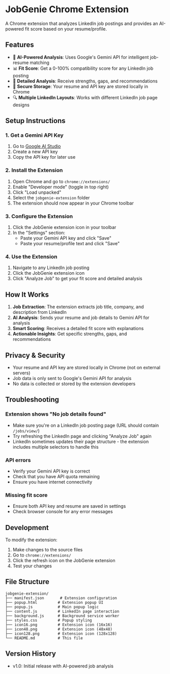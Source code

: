 # JobGenie Chrome Extension

A Chrome extension that analyzes LinkedIn job postings and provides an AI-powered fit score based on your resume/profile.

## Features

- 🎯 **AI-Powered Analysis**: Uses Google's Gemini API for intelligent job-resume matching
- 📊 **Fit Score**: Get a 0-100% compatibility score for any LinkedIn job posting
- 📝 **Detailed Analysis**: Receive strengths, gaps, and recommendations
- 💾 **Secure Storage**: Your resume and API key are stored locally in Chrome
- 🔍 **Multiple LinkedIn Layouts**: Works with different LinkedIn job page designs

## Setup Instructions

### 1. Get a Gemini API Key
1. Go to [Google AI Studio](https://makersuite.google.com/app/apikey)
2. Create a new API key
3. Copy the API key for later use

### 2. Install the Extension
1. Open Chrome and go to `chrome://extensions/`
2. Enable "Developer mode" (toggle in top right)
3. Click "Load unpacked"
4. Select the `jobgenie-extension` folder
5. The extension should now appear in your Chrome toolbar

### 3. Configure the Extension
1. Click the JobGenie extension icon in your toolbar
2. In the "Settings" section:
   - Paste your Gemini API key and click "Save"
   - Paste your resume/profile text and click "Save"

### 4. Use the Extension
1. Navigate to any LinkedIn job posting
2. Click the JobGenie extension icon
3. Click "Analyze Job" to get your fit score and detailed analysis

## How It Works

1. **Job Extraction**: The extension extracts job title, company, and description from LinkedIn
2. **AI Analysis**: Sends your resume and job details to Gemini API for analysis
3. **Smart Scoring**: Receives a detailed fit score with explanations
4. **Actionable Insights**: Get specific strengths, gaps, and recommendations

## Privacy & Security

- Your resume and API key are stored locally in Chrome (not on external servers)
- Job data is only sent to Google's Gemini API for analysis
- No data is collected or stored by the extension developers

## Troubleshooting

### Extension shows "No job details found"
- Make sure you're on a LinkedIn job posting page (URL should contain `/jobs/view/`)
- Try refreshing the LinkedIn page and clicking "Analyze Job" again
- LinkedIn sometimes updates their page structure - the extension includes multiple selectors to handle this

### API errors
- Verify your Gemini API key is correct
- Check that you have API quota remaining
- Ensure you have internet connectivity

### Missing fit score
- Ensure both API key and resume are saved in settings
- Check browser console for any error messages

## Development

To modify the extension:
1. Make changes to the source files
2. Go to `chrome://extensions/`
3. Click the refresh icon on the JobGenie extension
4. Test your changes

## File Structure

```
jobgenie-extension/
├── manifest.json       # Extension configuration
├── popup.html         # Extension popup UI
├── popup.js           # Main popup logic
├── content.js         # LinkedIn page interaction
├── background.js      # Background service worker
├── styles.css         # Popup styling
├── icon16.png         # Extension icon (16x16)
├── icon48.png         # Extension icon (48x48)
├── icon128.png        # Extension icon (128x128)
└── README.md          # This file
```

## Version History

- v1.0: Initial release with AI-powered job analysis
